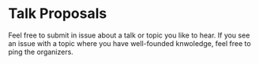 # Talk Proposals

Feel free to submit in issue about a talk or topic you like to hear.
If you see an issue with a topic where you have well-founded knwoledge, feel free to ping the organizers.
